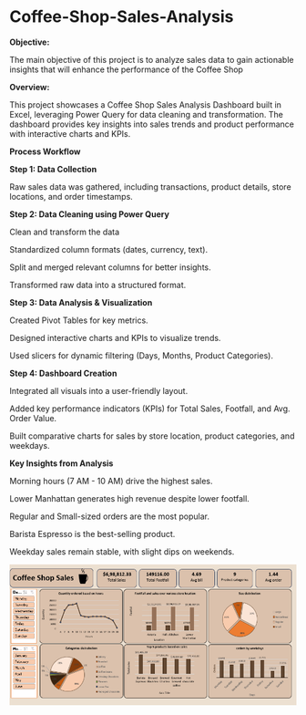 # Coffee-Shop-Sales-Analysis

**Objective:**

The main objective of this project is to analyze sales data to gain actionable insights that will enhance the performance of the Coffee Shop

**Overview:** 

This project showcases a Coffee Shop Sales Analysis Dashboard built in Excel, leveraging Power Query for data cleaning and transformation. The dashboard provides key insights into sales trends and product performance with interactive charts and KPIs.

**Process Workflow**

**Step 1: Data Collection**

Raw sales data was gathered, including transactions, product details, store locations, and order timestamps.


**Step 2: Data Cleaning using Power Query**

Clean and transform the data

Standardized column formats (dates, currency, text).

Split and merged relevant columns for better insights.

Transformed raw data into a structured format.


**Step 3: Data Analysis & Visualization**

Created Pivot Tables for key metrics.

Designed interactive charts and KPIs to visualize trends.

Used slicers for dynamic filtering (Days, Months, Product Categories).


**Step 4: Dashboard Creation**

Integrated all visuals into a user-friendly layout.

Added key performance indicators (KPIs) for Total Sales, Footfall, and Avg. Order Value.

Built comparative charts for sales by store location, product categories, and weekdays.



**Key Insights from Analysis**

Morning hours (7 AM - 10 AM) drive the highest sales.

Lower Manhattan generates high revenue despite lower footfall.

Regular and Small-sized orders are the most popular.

Barista Espresso is the best-selling product.

Weekday sales remain stable, with slight dips on weekends.




![Dashboard](Dashboard.png)
